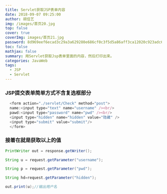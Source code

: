 ```yaml
---
title: Servlet获取JSP表单内容
date: 2018-09-07 09:25:00
author: 胡佳艺
img: /images/首页20.jpg
top: false
cover: true
coverImg: images/首页21.jpg
password: 8d969eef6ecad3c29a3a629280e686cf0c3f5d5a86aff3ca12020c923adc6c92
toc: false
mathjax: false
summary: 用Servlet获取Jsp表单里面的内容，然后打印出来。
categories: JavaWeb
tags:
  - JSP
  - Servlet
---
```




### JSP提交表单简单方式不含复选框部分

```javascript
  <form action="./servlet/Check" method="post">
  name:<input type="text" name="username" /><br/>
  pawd:<input type="password" name="pwd" /><br/>
  <input type="hidden" name="hidden" value="隐藏" />
  <input type="submit" value="submit"/>
  </form>
```



### 接着在就是获取以上的值 

```java
PrintWriter out = response.getWriter(); 

String u = request.getParameter("username"); 

String p = request.getParameter("pwd");

String hd=request.getParameter("hidden"); 

out.print(u);//输出用户名
```

